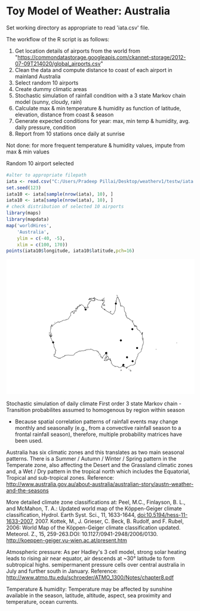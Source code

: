 Toy Model of Weather: Australia
================

Set working directory as appropriate to read 'iata.csv' file.

The workflow of the R script is as follows:
1. Get location details of airports from the world from "<https://commondatastorage.googleapis.com/ckannet-storage/2012-07-09T214020/global_airports.csv>"
2. Clean the data and compute distance to coast of each airport in mainland Australia
3. Select random 10 airports
4. Create dummy climatic areas
5. Stochastic simulation of rainfall condition with a 3 state Markov chain model (sunny, cloudy, rain)
6. Calculate max & min temperature & humidity as function of latitude, elevation, distance from coast & season
7. Generate expected conditions for year: max, min temp & humidity, avg. daily pressure, condition
8. Report from 10 stations once daily at sunrise

Not done: for more frequent temperature & humidity values, impute from max & min values

Random 10 airport selected

``` r
#alter to appropriate filepath
iata <- read.csv("C:/Users/Pradeep Pillai/Desktop/weatherv1/testw/iata.csv") 
set.seed(123)
iata10 <- iata[sample(nrow(iata), 10), ]
iata10 <- iata[sample(nrow(iata), 10), ]
# check distribution of selected 10 airports
library(maps)
library(mapdata)
map('worldHires',
    'Australia',
    ylim = c(-40, -5),
    xlim = c(100, 170))
points(iata10$longitude, iata10$latitude,pch=16)
```

![](README_files/figure-markdown_github/select10-1.png)

Stochastic simulation of daily climate First order 3 state Markov chain - Transition probabilites assumed to homogenous by region within season
- Because spatial correlation patterns of rainfall events may change monthly and seasonally (e.g., from a convective rainfall season to a frontal rainfall season), therefore, multiple probability matrices have been used.

Australia has six climatic zones and this translates as two main seasonal patterns. There is a Summer / Autumn / Winter / Spring pattern in the Temperate zone, also affecting the Desert and the Grassland climatic zones and, a Wet / Dry pattern in the tropical north which includes the Equatorial, Tropical and sub-tropical zones. Reference: <http://www.australia.gov.au/about-australia/australian-story/austn-weather-and-the-seasons>

More detailed climate zone classifications at:
Peel, M.C., Finlayson, B. L., and McMahon, T. A.: Updated world map of the Köppen-Geiger climate classification, Hydrol. Earth Syst. Sci., 11, 1633-1644, <doi:10.5194/hess-11-1633-2007>, 2007.
Kottek, M., J. Grieser, C. Beck, B. Rudolf, and F. Rubel, 2006: World Map of the Köppen-Geiger climate classification updated. Meteorol. Z., 15, 259-263.DOI: 10.1127/0941-2948/2006/0130. <http://koeppen-geiger.vu-wien.ac.at/present.htm>

Atmospheric pressure:
As per Hadley's 3 cell model, strong solar heating leads to rising air near equator, air descends at ~30° latitude to form subtropical highs. semipermanent pressure cells over central australia in July and further south in January.
Reference: <http://www.atmo.ttu.edu/schroeder/ATMO_1300/Notes/chapter8.pdf>

Temperature & humidity:
Temperature may be affected by sunshine available in the season, latitude, altitude, aspect, sea proximity and temperature, ocean currents.
